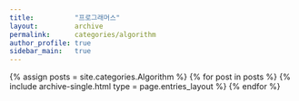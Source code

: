 ```yaml
---
title:          "프로그래머스"
layout:         archive
permalink:      categories/algorithm
author_profile: true
sidebar_main:   true
---
```


{% assign posts = site.categories.Algorithm %}
{% for post in posts %} {% include archive-single.html type = page.entries_layout %} {% endfor %}